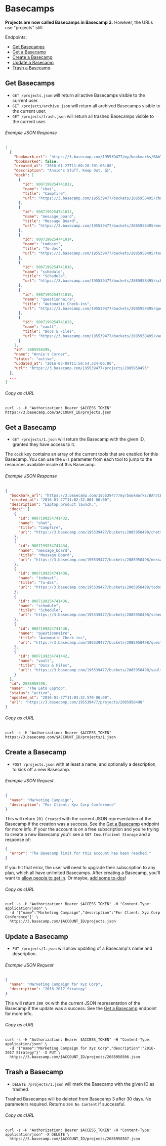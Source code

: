 Basecamps
=========

**Projects are now called Basecamps in Basecamp 3.** However, the URLs use "projects" still.

Endpoints:

- [Get Basecamps](#get-basecamps)
- [Get a Basecamp](#get-a-basecamp)
- [Create a Basecamp](#create-a-basecamp)
- [Update a Basecamp](#update-a-basecamp)
- [Trash a Basecamp](#trash-a-basecamp)

Get Basecamps
-------------

* `GET /projects.json` will return all active Basecamps visible to the current user.
* `GET /projects/archive.json` will return all archived Basecamps visible to the current user.
* `GET /projects/trash.json` will return all trashed Basecamps visible to the current user.

###### Example JSON Response

``` json
[
  {
    "bookmark_url": "https://3.basecamp.com/195539477/my/bookmarks/BAh7CEkiCGdpZAY6BkVUSSIrZ2lkOi8vYmMzL0J1Y2tldC8yMDg1OTU4NDk1P2V4cGlyZXNfaW4GOwBUSSIMcHVycG9zZQY7AFRJIg1yZWFkYWJsZQY7AFRJIg9leHBpcmVzX2F0BjsAVDA=--06a5145963152c63ea56090695ec59e6d83fb21a",
    "bookmarked": false,
    "created_at": "2016-01-27T11:00:20.701-06:00",
    "description": "Annie's Stuff. Keep Out. 😁",
    "dock": [
      {
        "id": 9007199254741012,
        "name": "chat",
        "title": "Campfire",
        "url": "https://3.basecamp.com/195539477/buckets/2085958495/chats/9007199254741012.json"
      },
      {
        "id": 9007199254741012,
        "name": "message_board",
        "title": "Message Board",
        "url": "https://3.basecamp.com/195539477/buckets/2085958495/message_boards/9007199254741013.json"
      },
      {
        "id": 9007199254741014,
        "name": "todoset",
        "title": "To-dos",
        "url": "https://3.basecamp.com/195539477/buckets/2085958495/todosets/9007199254741014.json"
      },
      {
        "id": 9007199254741016,
        "name": "schedule",
        "title": "Schedule",
        "url": "https://3.basecamp.com/195539477/buckets/2085958495/schedules/9007199254741015.json"
      },
      {
        "id": 9007199254741016,
        "name": "questionnaire",
        "title": "Automatic Check-ins",
        "url": "https://3.basecamp.com/195539477/buckets/2085958495/questionnaires/9007199254741016.json"
      },
      {
        "id": 9007199254741020,
        "name": "vault",
        "title": "Docs & Files",
        "url": "https://3.basecamp.com/195539477/buckets/2085958495/vaults/9007199254741021.json"
      }
    ],
    "id": 2085958495,
    "name": "Annie's Corner",
    "status": "active",
    "updated_at": "2016-03-09T11:50:54.324-06:00",
    "url": "https://3.basecamp.com/195539477/projects/2085958495"
  },
  ...
]
```


###### Copy as cURL

``` shell
curl -s -H "Authorization: Bearer $ACCESS_TOKEN" https://3.basecamp.com/$ACCOUNT_ID/projects.json
```


Get a Basecamp
--------------

* `GET /projects/1.json` will return the Basecamp with the given ID, granted they have access to it.

The `dock` key contains an array of the current tools that are enabled for this Basecamp. You can use the `url` parameter from each tool to jump to the resources available inside of this Basecamp.

###### Example JSON Response

``` json
{
  "bookmark_url": "https://3.basecamp.com/195539477/my/bookmarks/BAh7CEkiCGdpZAY6BkVUSSIrZ2lkOi8vYmMzL0J1Y2tldC8yMDg1OTU4NDk4P2V4cGlyZXNfaW4GOwBUSSIMcHVycG9zZQY7AFRJIg1yZWFkYWJsZQY7AFRJIg9leHBpcmVzX2F0BjsAVDA=--c8e1a465de900eb9864fa79ae2f30345be158f71",
  "created_at": "2016-01-27T11:02:32.061-06:00",
  "description": "Laptop product launch.",
  "dock": [
    {
      "id": 9007199254741432,
      "name": "chat",
      "title": "Campfire",
      "url": "https://3.basecamp.com/195539477/buckets/2085958498/chats/9007199254741433.json"
    },
    {
      "id": 9007199254741434,
      "name": "message_board",
      "title": "Message Board",
      "url": "https://3.basecamp.com/195539477/buckets/2085958498/message_boards/9007199254741434.json"
    },
    {
      "id": 9007199254741436,
      "name": "todoset",
      "title": "To-dos",
      "url": "https://3.basecamp.com/195539477/buckets/2085958498/todosets/9007199254741435.json"
    },
    {
      "id": 9007199254741436,
      "name": "schedule",
      "title": "Schedule",
      "url": "https://3.basecamp.com/195539477/buckets/2085958498/schedules/9007199254741436.json"
    },
    {
      "id": 9007199254741436,
      "name": "questionnaire",
      "title": "Automatic Check-ins",
      "url": "https://3.basecamp.com/195539477/buckets/2085958498/questionnaires/9007199254741437.json"
    },
    {
      "id": 9007199254741442,
      "name": "vault",
      "title": "Docs & Files",
      "url": "https://3.basecamp.com/195539477/buckets/2085958498/vaults/9007199254741442.json"
    }
  ],
  "id": 2085958498,
  "name": "The Leto Laptop",
  "status": "active",
  "updated_at": "2016-01-27T11:03:32.570-06:00",
  "url": "https://3.basecamp.com/195539477/projects/2085958498"
}
```

###### Copy as cURL

``` shell
curl -s -H "Authorization: Bearer $ACCESS_TOKEN" https://3.basecamp.com/$ACCOUNT_ID/projects/1.json
```


Create a Basecamp
-----------------

* `POST /projects.json` with at least a name, and optionally a description, to kick off a new Basecamp.

###### Example JSON Request

``` json
{
  "name": "Marketing Campaign",
  "description": "For Client: Xyz Corp Conference"
}
```

This will return `201 Created` with the current JSON representation of the Basecamp if the creation was a success. See the [Get a Basecamp](#get-a-basecamp) endpoint for more info. If your the account is on a free subscription and you're trying to create a new Basecamp you'll see a `507 Insufficient Storage` and a response of:

``` json
{
  "error": "The Basecamp limit for this account has been reached."
}
```

If you hit that error, the user will need to upgrade their subscription to any plan, which all have unlimited Basecamps. After creating a Basecamp, you'll  want to [allow people to get in][1]. Or maybe, [add some to-dos][2]!

###### Copy as cURL

``` shell
curl -s -H "Authorization: Bearer $ACCESS_TOKEN" -H "Content-Type: application/json" \
  -d '{"name":"Marketing Campaign","description":"For Client: Xyz Corp Conference"}' \
  https://3.basecamp.com/$ACCOUNT_ID/projects.json
```


Update a Basecamp
-----------------

* `PUT /projects/1.json` will allow updating of a Basecamp's name and description.

###### Example JSON Request

``` json
{
  "name": "Marketing Campaign for Xyz Corp",
  "description": "2016-2017 Strategy"
}
```

This will return `200 OK` with the current JSON representation of the Basecamp if the update was a success. See the [Get a Basecamp](#get-a-basecamp) endpoint for more info.

###### Copy as cURL

``` shell
curl -s -H "Authorization: Bearer $ACCESS_TOKEN" -H "Content-Type: application/json" \
  -d '{"name":"Marketing Campaign for Xyz Corp","description":"2016-2017 Strategy"}' -X PUT \
  https://3.basecamp.com/$ACCOUNT_ID/projects/2085958506.json
```


Trash a Basecamp
----------------

* `DELETE /projects/1.json` will mark the Basecamp with the given ID as trashed.

Trashed Basecamps will be deleted from Basecamp 3 after 30 days. No parameters required. Returns `204 No Content` if successful.

###### Copy as cURL

``` shell
curl -s -H "Authorization: Bearer $ACCESS_TOKEN" -H "Content-Type: application/json" -X DELETE \
  https://3.basecamp.com/$ACCOUNT_ID/projects/2085958507.json
```

[1]: https://github.com/basecamp/bc3-api/blob/master/sections/accesses.md#accesses
[2]: https://github.com/basecamp/bc3-api/blob/master/sections/todos.md#todos
